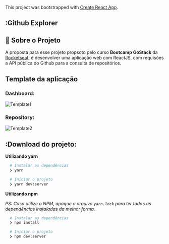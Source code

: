 This project was bootstrapped with [Create React App](https://github.com/facebook/create-react-app).

## :Github Explorer

## :rocket: Sobre o Projeto

A proposta para esse projeto propsoto pelo curso **Bootcamp GoStack** da [Rocketseat](https://rocketseat.com.br/), é desenvolver uma aplicação web com ReactJS, com requisões a API pública do Github para a consulta de repositórios.

## Template da aplicação

<h3>Dashboard:</h3>

![Template1](https://user-images.githubusercontent.com/7297243/83333519-3ad3fa00-a277-11ea-9ec1-c16dc3462621.png)

<h3>Repository:</h3>

![Template2](https://user-images.githubusercontent.com/7297243/83333612-c057aa00-a277-11ea-9b85-06f1c01e47f0.png)


## :Download do projeto:

**Utilizando yarn**

```bash
  # Instalar as dependências
  ❯ yarn

  # Iniciar o projeto
  ❯ yarn dev:server
```

**Utilizando npm**

*PS: Caso utilize o NPM, apaque o arquivo `yarn.lock` para ter todas as dependências instaladas da melhor forma.*

```bash
  # Instalar as dependências
  ❯ npm install

  # Iniciar o projeto
  ❯ npm dev:server
```



